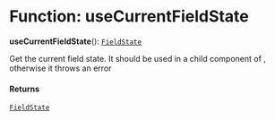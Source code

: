 # Function: useCurrentFieldState

**useCurrentFieldState**(): [`FieldState`](/auto-docs/fixed-layout-editor/interfaces/FieldState.md)

Get the current field state. It should be used in a child component of <Field />, otherwise it throws an error

#### Returns

[`FieldState`](/auto-docs/fixed-layout-editor/interfaces/FieldState.md)
